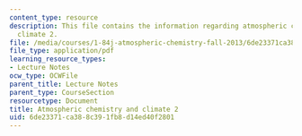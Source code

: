 ```yaml
---
content_type: resource
description: This file contains the information regarding atmospheric chemistry and
  climate 2.
file: /media/courses/1-84j-atmospheric-chemistry-fall-2013/6de23371ca388c391fb8d14ed40f2801_MIT1_84JF13_Lec22_clmate2.pdf
file_type: application/pdf
learning_resource_types:
- Lecture Notes
ocw_type: OCWFile
parent_title: Lecture Notes
parent_type: CourseSection
resourcetype: Document
title: Atmospheric chemistry and climate 2
uid: 6de23371-ca38-8c39-1fb8-d14ed40f2801
---
```

